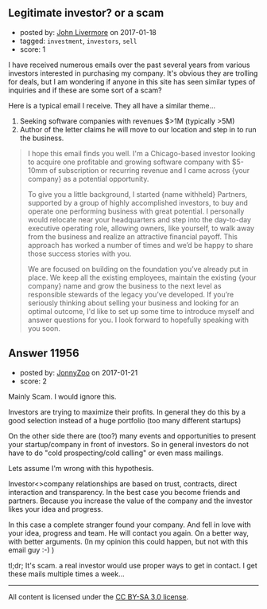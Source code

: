 ## Legitimate investor? or a scam

- posted by: [John Livermore](https://stackexchange.com/users/44686/john-livermore) on 2017-01-18
- tagged: `investment`, `investors`, `sell`
- score: 1

I have received numerous emails over the past several years from various investors interested in purchasing my company.  It's obvious they are trolling for deals, but I am wondering if anyone in this site has seen similar types of inquiries and if these are some sort of a scam?

Here is a typical email I receive.  They all have a similar theme...

 1. Seeking software companies with revenues $>1M (typically >5M)
 2. Author of the letter claims he will move to our location and step in to run the business.

> I hope this email finds you well. I'm a Chicago-based investor looking
> to acquire one profitable and growing software company with $5-10mm of
> subscription or recurring revenue and I came across {your company}
> as a potential opportunity.
> 
> To give you a little background, I started {name withheld} Partners,
> supported by a group of highly accomplished investors, to buy and
> operate one performing business with great potential. I personally
> would relocate near your headquarters and step into the day-to-day
> executive operating role, allowing owners, like yourself, to walk away
> from the business and realize an attractive financial payoff. This
> approach has worked a number of times and we’d be happy to share those
> success stories with you.
> 
> We are focused on building on the foundation you’ve already put in
> place. We keep all the existing employees, maintain the existing
> {your company} name and grow the business to the next level as
> responsible stewards of the legacy you’ve developed.   If you’re
> seriously thinking about selling your business and looking for an
> optimal outcome, I'd like to set up some time to introduce myself and
> answer questions for you.   I look forward to hopefully speaking with
> you soon.

 


## Answer 11956

- posted by: [JonnyZoo](https://stackexchange.com/users/4074587/jonnyzoo) on 2017-01-21
- score: 2

Mainly Scam. I would ignore this.

Investors are trying to maximize their profits. In general they do this by a good selection instead of a huge portfolio (too many different startups)

On the other side there are (too?) many events and opportunities to present your startup/company in front of investors. So in general investors do not have to do "cold prospecting/cold calling" or even mass mailings. 

Lets assume I'm wrong with this hypothesis.

Investor<>company relationships are based on trust, contracts, direct interaction and transparency. In the best case you become friends and partners. Because you increase the value of the company and the investor likes your idea and progress.

In this case a complete stranger found your company. And fell in love with your idea, progress and team. He will contact you again. On a better way, with better arguments. (In my opinion this could happen, but not with this email guy :-) )

tl;dr; It's scam. a real investor would use proper ways to get in contact. I get these mails multiple times a week...



---

All content is licensed under the [CC BY-SA 3.0 license](https://creativecommons.org/licenses/by-sa/3.0/).
